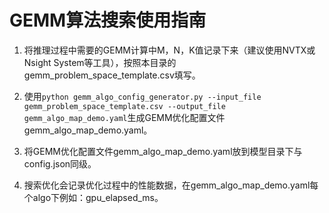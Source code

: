 # GEMM算法搜索使用指南

1. 将推理过程中需要的GEMM计算中M，N，K值记录下来（建议使用NVTX或Nsight System等工具），按照本目录的gemm_problem_space_template.csv填写。

2. 使用`python gemm_algo_config_generator.py --input_file gemm_problem_space_template.csv --output_file gemm_algo_map_demo.yaml`生成GEMM优化配置文件gemm_algo_map_demo.yaml。

3. 将GEMM优化配置文件gemm_algo_map_demo.yaml放到模型目录下与config.json同级。

4. 搜索优化会记录优化过程中的性能数据，在gemm_algo_map_demo.yaml每个algo下例如：gpu_elapsed_ms。